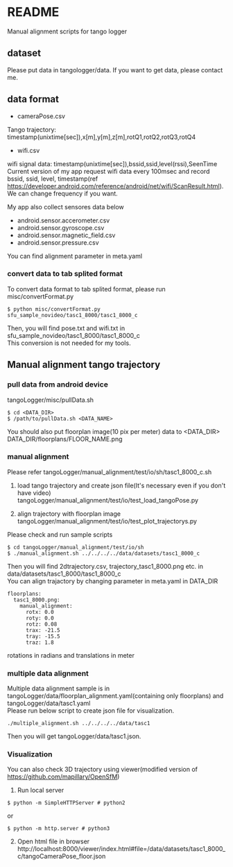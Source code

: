 # README #

Manual alignment scripts for tango logger  

## dataset
Please put data in tangologger/data. 
If you want to get data, please contact me.

## data format ##
* cameraPose.csv  

Tango trajectory: timestamp(unixtime[sec]),x[m],y[m],z[m],rotQ1,rotQ2,rotQ3,rotQ4

* wifi.csv  

wifi signal data: timestamp(unixtime[sec]),bssid,ssid,level(rssi),SeenTime  
Current version of my app request wifi data every 100msec and record bssid, ssid, level, timestamp(ref https://developer.android.com/reference/android/net/wifi/ScanResult.html).  
We can change frequency if you want.  

My app also collect sensores data below

* android.sensor.accerometer.csv  
* android.sensor.gyroscope.csv  
* android.sensor.magnetic_field.csv  
* android.sensor.pressure.csv  

You can find alignment parameter in meta.yaml  

### convert data to tab splited format ###
To convert data format to tab splited format, please run misc/convertFormat.py  
```
$ python misc/convertFormat.py sfu_sample_novideo/tasc1_8000/tasc1_8000_c
```

Then, you will find pose.txt and wifi.txt in sfu_sample_novideo/tasc1_8000/tasc1_8000_c  
This conversion is not needed for my tools.

## Manual alignment tango trajectory ##
### pull data from android device ###
tangoLogger/misc/pullData.sh
```
$ cd <DATA_DIR>
$ /path/to/pullData.sh <DATA_NAME>
```

You should also put floorplan image(10 pix per meter) data to <DATA_DIR>  
DATA_DIR/floorplans/FLOOR_NAME.png

### manual alignment ###
Please refer tangoLogger/manual_alignment/test/io/sh/tasc1_8000_c.sh

1. load tango trajectory and create json file(It's necessary even if you don't have video)  
tangoLogger/manual_alignment/test/io/test_load_tangoPose.py

2. align trajectory with floorplan image  
tangoLogger/manual_alignment/test/io/test_plot_trajectorys.py  

Please check and run sample scripts  
```
$ cd tangoLogger/manual_alignment/test/io/sh
$ ./manual_alignment.sh ../../../../data/datasets/tasc1_8000_c
```
Then you will find 2dtrajectory.csv, trajectory_tasc1_8000.png etc. in data/datasets/tasc1_8000/tasc1_8000_c  
You can align trajactory by changing parameter in meta.yaml in DATA_DIR  
```
floorplans:
  tasc1_8000.png:
    manual_alignment:
      rotx: 0.0
      roty: 0.0
      rotz: 0.08
      trax: -21.5
      tray: -15.5
      traz: 1.8
```
rotations in radians and translations in meter  

### multiple data alignment ###
Multiple data alignment sample is in tangoLogger/data/floorplan_alignment.yaml(containing only floorplans) and tangoLogger/data/tasc1.yaml  
Please run below script to create json file for visualization.

```
./multiple_alignment.sh ../../../../data/tasc1
```

Then you will get tangoLogger/data/tasc1.json.  

### Visualization ###
You can also check 3D trajectory using viewer(modified version of https://github.com/mapillary/OpenSfM)  

1. Run local server  
```
$ python -m SimpleHTTPServer # python2
```
or 
```
$ python -m http.server # python3
```

2. Open html file in browser  
http://localhost:8000/viewer/index.html#file=/data/datasets/tasc1_8000_c/tangoCameraPose_floor.json
